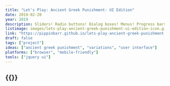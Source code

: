 ```yaml
---
title: "Let's Play: Ancient Greek Punishment: UI Edition"
date: 2019-02-20
year: 2019
description: Sliders! Radio buttons! Dialog boxes! Menus! Progress bars! These are the instruments of our eternal contemporary torment! The ancient Greek gods would have approved! We are all Sisyphus now!
listimage: images/lets-play-ancient-greek-punishment-ui-edition-icon.gif
link: "https://pippinbarr.github.io/lets-play-ancient-greek-punishment-ui-edition/info/"
draft: false
tags: ["project"]
ideas: ["ancient greek punishment", "variations", "user interface"]
platforms: ["browser", "mobile-friendly"]
tools: ["jquery ui"]
---
```


## {{<param title >}}
